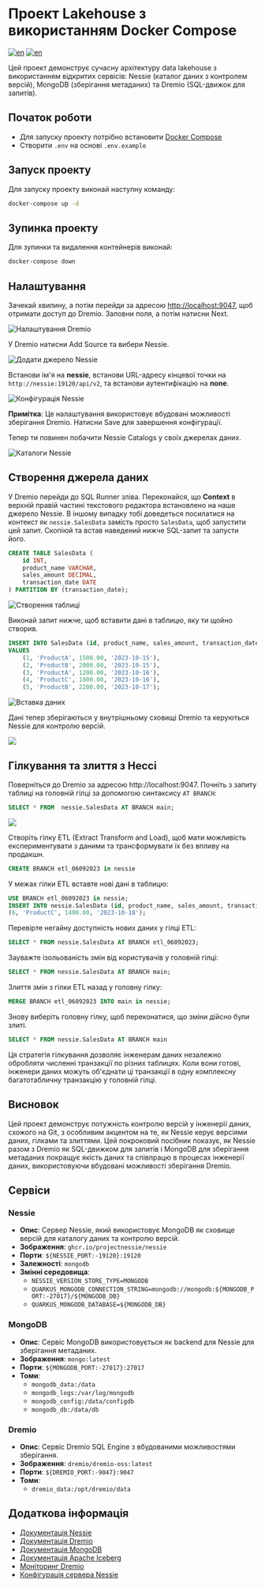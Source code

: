 # Проект Lakehouse з використанням Docker Compose

[![en](https://img.shields.io/badge/lang-en-red.svg)](/README.md)
[![en](https://img.shields.io/badge/lang-uk-green.svg)](/README.uk.md) 

Цей проект демонструє сучасну архітектуру data lakehouse з використанням відкритих сервісів: Nessie (каталог даних з контролем версій), MongoDB (зберігання метаданих) та Dremio (SQL-движок для запитів).

## Початок роботи

- Для запуску проекту потрібно встановити [Docker Compose](https://docs.docker.com/compose/install/)
- Створити `.env` на основі `.env.example`


## Запуск проекту

Для запуску проекту виконай наступну команду:

```sh
docker-compose up -d
```

## Зупинка проекту
Для зупинки та видалення контейнерів виконай:

```sh
docker-compose down
```


## Налаштування

Зачекай хвилину, а потім перейди за адресою <http://localhost:9047>, щоб отримати доступ до Dremio. Заповни поля, а потім натисни Next.

![Налаштування Dremio](https://lh7-us.googleusercontent.com/FthlIDcwImSJElfGu5RPoKOt0SvmGGYa4M2ehjdNiROoz8Sw7YHYlElK0cqcX3l1xr42OLsnm6yeLTdQipQzwnkBMPoCojMN7eVxUo7dnFjOA3CWr8pb56G7Je3zqpD1YJnq4rQt9WYLjRHyKrKDcHg)

У Dremio натисни Add Source та вибери Nessie.

![Додати джерело Nessie](https://lh7-us.googleusercontent.com/anp-2s5Svyc2o32oBHP6iSPFdHmP73meEQdx_siIOyEQUtZe2EVmPiBLZz8csrvrPC8RBa912xy3NM-D-SzG9w5DrGs05xUq5Zz1M5CEl7xCrI7IJQdl92TfmufU_LjrwpBtqPuwVSmCnqVOHjP74gc)

Встанови ім'я на **nessie**, встанови URL-адресу кінцевої точки на `http://nessie:19120/api/v2`, та встанови аутентифікацію на **none**.

![Конфігурація Nessie](https://lh7-us.googleusercontent.com/0UozxiXBgJ7I_PDNga1SDlmTwyYUXQTwxWnluvwPw_RmZd7yGqWtVa-Xlp7vrljyulzAPGXdQ1-cppiM3JCh9HPMX83wvpfr_26EZIY3CyUX7C41rUe7WmwZSy8PVK4nDx2TTnoI1GnVf9NWk5YK_5s)

**Примітка**: Це налаштування використовує вбудовані можливості зберігання Dremio. Натисни Save для завершення конфігурації.

Тепер ти повинен побачити Nessie Catalogs у своїх джерелах даних.

![Каталоги Nessie](https://lh7-us.googleusercontent.com/fMquKEVjPpqP_a6zK0Y79cK0gCTk6XmrSk3AGYeMmW7RGVVys8s0KWUqzTXo4lNleLPIYcHfzk6qRjW16ZWgZPwT72LWm7SWAxXUpY4unahglPCbfEIOEi2K33C5E0aSNy19wUO95-I33QXKxlGW7Yg)

## Створення джерела даних

У Dremio перейди до SQL Runner зліва. Переконайся, що **Context** в верхній правій частині текстового редактора встановлено на наше джерело Nessie. В іншому випадку тобі доведеться посилатися на контекст як `nessie.SalesData` замість просто `SalesData`, щоб запустити цей запит. Скопіюй та встав наведений нижче SQL-запит та запусти його.

```SQL
CREATE TABLE SalesData (
    id INT,
    product_name VARCHAR,
    sales_amount DECIMAL,
    transaction_date DATE
) PARTITION BY (transaction_date);
```

![Створення таблиці](https://lh7-us.googleusercontent.com/4nNSaDoq8kI6uZtIgj_6lTV2Lfk2iXwu1hP_nd5kv2Eqmqge9Pl-B00f602kur1kGupxZ7pkdNI5EApomz7r6ZCQgAipx2CgCgKrB1PyTLYjusyBgB7TAX3zblaZVQHb-YRHOXfggmKcLRNrMT-Kq2g)

Виконай запит нижче, щоб вставити дані в таблицю, яку ти щойно створив.

```SQL
INSERT INTO SalesData (id, product_name, sales_amount, transaction_date)
VALUES
    (1, 'ProductA', 1500.00, '2023-10-15'),
    (2, 'ProductB', 2000.00, '2023-10-15'),
    (3, 'ProductA', 1200.00, '2023-10-16'),
    (4, 'ProductC', 1800.00, '2023-10-16'),
    (5, 'ProductB', 2200.00, '2023-10-17');
```

![Вставка даних](https://lh7-us.googleusercontent.com/Inf3tGDm34UTLybX_OCjTisRsbljwNOz5Awbv7HjgNPolH-SxxCP73D--ONL3dLo8YsQRL0yty8SkyBPHJ02PTo_CdRO0FSTPF3t0kqBKUGFNO45G3435KNBhG5uoVNd9Ja55dA6AiTFhNO_7E2LRlc)

Дані тепер зберігаються у внутрішньому сховищі Dremio та керуються Nessie для контролю версій.

![](https://lh7-us.googleusercontent.com/mD1lSzuO-GypAeYKShMzSIeHbkdwEFY5lGQXPnARP8tE7l11HBI5XDDaCf7mD-LPS3W5m8HfUJiMQ2Sde0Ind9WkF_SBr1RxFX0l4S5rGJUtqb8GxC_KpuEJ_j7DZMZnew50ep0rPfqCIMSIMWcg6GQ)


## Гілкування та злиття з Нессі
Поверніться до Dremio за адресою http://localhost:9047. Почніть з запиту таблиці на головній гілці за допомогою синтаксису ```AT BRANCH```:

```SQL
SELECT * FROM  nessie.SalesData AT BRANCH main;
```

![](https://lh7-us.googleusercontent.com/1WOJ9N6CyKvabq-YgWVFel55bBRbHaiooXyqlil2EcPXjK2IvFbcwqnLhLq_U3PCYioYjw_zji957zLUnrB-5m9e1x0JvGkMqukVUyIttg17wws9ORaN3GWgpTs90p8hZxU_4U7ZwCy5q9NbMAKmn9M)

Створіть гілку ETL (Extract Transform and Load), щоб мати можливість експериментувати з даними та трансформувати їх без впливу на продакшн.

```SQL
CREATE BRANCH etl_06092023 in nessie
```

У межах гілки ETL вставте нові дані в таблицю:

```SQL
USE BRANCH etl_06092023 in nessie;
INSERT INTO nessie.SalesData (id, product_name, sales_amount, transaction_date) VALUES
(6, 'ProductC', 1400.00, '2023-10-18');
```
Перевірте негайну доступність нових даних у гілці ETL:
```SQL
SELECT * FROM nessie.SalesData AT BRANCH etl_06092023;
```
Зауважте ізольованість змін від користувачів у головній гілці:
```SQL
SELECT * FROM nessie.SalesData AT BRANCH main;
```
Злиття змін з гілки ETL назад у головну гілку:
```SQL
MERGE BRANCH etl_06092023 INTO main in nessie;
```
Знову виберіть головну гілку, щоб переконатися, що зміни дійсно були злиті.
```SQL
SELECT * FROM nessie.SalesData AT BRANCH main
```
Ця стратегія гілкування дозволяє інженерам даних незалежно обробляти численні транзакції по різних таблицях. Коли вони готові, інженери даних можуть об'єднати ці транзакції в одну комплексну багатотабличну транзакцію у головній гілці.

## Висновок

Цей проект демонструє потужність контролю версій у інженерії даних, схожого на Git, з особливим акцентом на те, як Nessie керує версіями даних, гілками та злиттями. Цей покроковий посібник показує, як Nessie разом з Dremio як SQL-движком для запитів і MongoDB для зберігання метаданих покращує якість даних та співпрацю в процесах інженерії даних, використовуючи вбудовані можливості зберігання Dremio.

## Сервіси

### Nessie

- **Опис**: Сервер Nessie, який використовує MongoDB як сховище версій для каталогу даних та контролю версій.
- **Зображення**: `ghcr.io/projectnessie/nessie`
- **Порти**: `${NESSIE_PORT:-19120}:19120`
- **Залежності**: `mongodb`
- **Змінні середовища**:
  - `NESSIE_VERSION_STORE_TYPE=MONGODB`
  - `QUARKUS_MONGODB_CONNECTION_STRING=mongodb://mongodb:${MONGODB_PORT:-27017}/${MONGODB_DB}`
  - `QUARKUS_MONGODB_DATABASE=${MONGODB_DB}`

### MongoDB

- **Опис**: Сервіс MongoDB використовується як backend для Nessie для зберігання метаданих.
- **Зображення**: `mongo:latest`
- **Порти**: `${MONGODB_PORT:-27017}:27017`
- **Томи**:
  - `mongodb_data:/data`
  - `mongodb_logs:/var/log/mongodb`
  - `mongodb_config:/data/configdb`
  - `mongodb_db:/data/db`

### Dremio

- **Опис**: Сервіс Dremio SQL Engine з вбудованими можливостями зберігання.
- **Зображення**: `dremio/dremio-oss:latest`
- **Порти**: `${DREMIO_PORT:-9047}:9047`
- **Томи**:
  - `dremio_data:/opt/dremio/data`




## Додаткова інформація

- [Документація Nessie](https://projectnessie.org/docs/)
- [Документація Dremio](https://docs.dremio.com/)
- [Документація MongoDB](https://docs.mongodb.com/)
- [Документація Apache Iceberg](https://iceberg.apache.org/docs/latest/)
- [Моніторинг Dremio](https://docs.dremio.com/current/help-support/lakehouse-arch/operations/monitoring/)
- [Конфігурація сервера Nessie](https://projectnessie.org/docs/next/nessie-latest/configuration/)

